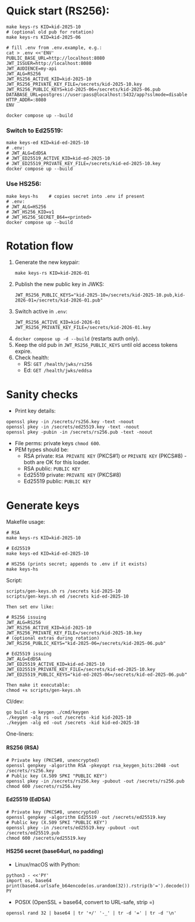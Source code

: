 # Quick start (RS256):
```
make keys-rs KID=kid-2025-10
# (optional old pub for rotation)
make keys-rs KID=kid-2025-06

# fill .env from .env.example, e.g.:
cat > .env <<'ENV'
PUBLIC_BASE_URL=http://localhost:8080
JWT_ISSUER=http://localhost:8080
JWT_AUDIENCE=my-api
JWT_ALG=RS256
JWT_RS256_ACTIVE_KID=kid-2025-10
JWT_RS256_PRIVATE_KEY_FILE=/secrets/kid-2025-10.key
JWT_RS256_PUBLIC_KEYS=kid-2025-06=/secrets/kid-2025-06.pub
DATABASE_URL=postgres://user:pass@localhost:5432/app?sslmode=disable
HTTP_ADDR=:8080
ENV

docker compose up --build
```
### Switch to Ed25519:
```
make keys-ed KID=kid-ed-2025-10
# .env:
# JWT_ALG=EdDSA
# JWT_ED25519_ACTIVE_KID=kid-ed-2025-10
# JWT_ED25519_PRIVATE_KEY_FILE=/secrets/kid-ed-2025-10.key
docker compose up --build
```
### Use HS256:
```
make keys-hs    # copies secret into .env if present
# .env:
# JWT_ALG=HS256
# JWT_HS256_KID=v1
# JWT_HS256_SECRET_B64=<printed>
docker compose up --build
```

# Rotation flow
1. Generate the new keypair: 
    ```
    make keys-rs KID=kid-2026-01
    ```
2. Publish the new public key in JWKS:
    ```
    JWT_RS256_PUBLIC_KEYS="kid-2025-10=/secrets/kid-2025-10.pub,kid-2026-01=/secrets/kid-2026-01.pub"
    ```
3. Switch active in `.env`: 
    ```
    JWT_RS256_ACTIVE_KID=kid-2026-01
    JWT_RS256_PRIVATE_KEY_FILE=/secrets/kid-2026-01.key
    ```
4. `docker compose up -d --build` (restarts auth only).
5. Keep the old pub in `JWT_RS256_PUBLIC_KEYS` until old access tokens expire.
6. Check health:
    - RS: `GET /health/jwks/rs256`
    - Ed: `GET /health/jwks/eddsa`

# Sanity checks
- Print key details:
```
openssl pkey -in /secrets/rs256.key -text -noout
openssl pkey -in /secrets/ed25519.key -text -noout
openssl pkey -pubin -in /secrets/rs256.pub -text -noout
```
- File perms: private keys `chmod 600`.
- PEM types should be:
  - RSA private: `RSA PRIVATE KEY` (PKCS#1) or `PRIVATE KEY` (PKCS#8) - both are OK for this loader.
  - RSA public: `PUBLIC KEY`
  - Ed25519 private: `PRIVATE KEY` (PKCS#8)
  - Ed25519 public: `PUBLIC KEY`

# Generate keys

Makefile usage:
```
# RSA
make keys-rs KID=kid-2025-10

# Ed25519
make keys-ed KID=kid-ed-2025-10

# HS256 (prints secret; appends to .env if it exists)
make keys-hs
```

Script:
```
scripts/gen-keys.sh rs /secrets kid-2025-10
scripts/gen-keys.sh ed /secrets kid-ed-2025-10

Then set env like:

# RS256 issuing
JWT_ALG=RS256
JWT_RS256_ACTIVE_KID=kid-2025-10
JWT_RS256_PRIVATE_KEY_FILE=/secrets/kid-2025-10.key
# (optional extras during rotation)
JWT_RS256_PUBLIC_KEYS="kid-2025-06=/secrets/kid-2025-06.pub"

# Ed25519 issuing
JWT_ALG=EdDSA
JWT_ED25519_ACTIVE_KID=kid-ed-2025-10
JWT_ED25519_PRIVATE_KEY_FILE=/secrets/kid-ed-2025-10.key
JWT_ED25519_PUBLIC_KEYS="kid-ed-2025-06=/secrets/kid-ed-2025-06.pub"

Then make it executable:
chmod +x scripts/gen-keys.sh
```

CI/dev:
```
go build -o keygen ./cmd/keygen
./keygen -alg rs -out /secrets -kid kid-2025-10
./keygen -alg ed -out /secrets -kid kid-ed-2025-10
```

One-liners:

#### RS256 (RSA)
```
# Private key (PKCS#8, unencrypted)
openssl genpkey -algorithm RSA -pkeyopt rsa_keygen_bits:2048 -out /secrets/rs256.key
# Public key (X.509 SPKI "PUBLIC KEY")
openssl pkey -in /secrets/rs256.key -pubout -out /secrets/rs256.pub
chmod 600 /secrets/rs256.key
```

#### Ed25519 (EdDSA)
```
# Private key (PKCS#8, unencrypted)
openssl genpkey -algorithm Ed25519 -out /secrets/ed25519.key
# Public key (X.509 SPKI "PUBLIC KEY")
openssl pkey -in /secrets/ed25519.key -pubout -out /secrets/ed25519.pub
chmod 600 /secrets/ed25519.key
```

#### HS256 secret (base64url, no padding)
- Linux/macOS with Python:
```
python3 - <<'PY'
import os, base64
print(base64.urlsafe_b64encode(os.urandom(32)).rstrip(b'=').decode())
PY
```
- POSIX (OpenSSL + base64, convert to URL-safe, strip =)
```
openssl rand 32 | base64 | tr '+/' '-_' | tr -d '=' | tr -d '\n'
```